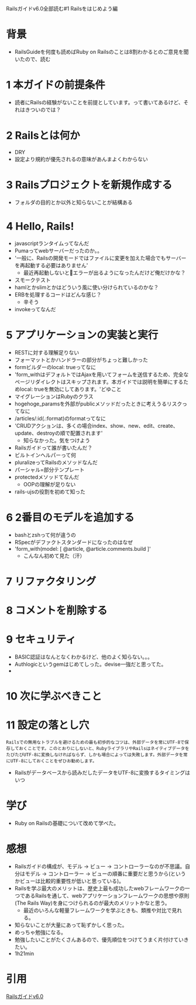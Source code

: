 Railsガイドv6.0全部読む#1 Railsをはじめよう編

# 背景
- RailsGuideを何度も読めばRuby on Railsのことは8割わかるとのご意見を聞いたので、読む

# 1 本ガイドの前提条件
- 読者にRailsの経験がないことを前提としています。って書いてあるけど、それはきついのでは？

# 2 Railsとは何か
- DRY
- 設定より規約が優先されるの意味があんまよくわからない

# 3 Railsプロジェクトを新規作成する
- フォルダの目的とか以外と知らないことが結構ある

# 4 Hello, Rails!
- javascriptランタイムってなんだ
- Pumaってwebサーバーだったのか。。
- '一般に、Railsの開発モードではファイルに変更を加えた場合でもサーバーを再起動する必要はありません'
  - 最近再起動しないとエラーが出るようになったんだけど俺だけかな？
- スモークテスト
- hamlとかslimとかはどういう風に使い分けられているのかな？
- ERBを処理するコードはどんな感じ？
  - 辛そう
- invokeってなんだ

# 5 アプリケーションの実装と実行
- RESTに対する理解足りない
- フォーマットとかハンドラーの部分がちょっと難しかった
- formビルダーのlocal: trueってなに
- 'form_withはデフォルトではAjaxを用いてフォームを送信するため、完全なページリダイレクトはスキップされます。本ガイドでは説明を簡単にするためlocal: trueを無効にしてあります。'どゆこと
- マイグレーションはRubyのクラス
- hogehoge_paramsを外部がpublicメソッドだったときに考えうるリスクってなに
- /articles/:id(.:format)のformatってなに
- 'CRUDアクションは、多くの場合index、show、new、edit、create、update、destroyの順で配置されます'
  - 知らなかった。気をつけよう
- Railsガイドって誰が書いたんだ？
- ビルトインヘルパーって何
- pluralizeってRailsのメソッドなんだ
- パーシャル=部分テンプレート
- protectedメソッドてなんだ
  - OOPの理解が足りない
- rails-ujsの役割を初めて知った

# 6 2番目のモデルを追加する
- bashとzshって何が違うの
- RSpecがデファクトスタンダードになったのはなぜ
- 'form_with(model: [ @article, @article.comments.build ]'
  - こんなん初めて見た（汗）

# 7 リファクタリング

# 8 コメントを削除する

# 9 セキュリティ
- BASIC認証はなんとなくわかるけど、他のよく知らない。。。
- Authlogicというgemはじめてしった。devise一強だと思ってた。
- 

# 10 次に学ぶべきこと

# 11 設定の落とし穴
```
Railsでの無用なトラブルを避けるための最も初歩的なコツは、外部データを常にUTF-8で保存しておくことです。このとおりにしないと、RubyライブラリやRailsはネイティブデータをたびたびUTF-8に変換しなければならず、しかも場合によっては失敗します。外部データを常にUTF-8にしておくことをぜひお勧めします。
```
- Railsがデータベースから読みだしたデータをUTF-8に変換するタイミングはいつ

# 学び
- Ruby on Railsの基礎について改めて学べた。

# 感想
- Railsガイドの構成が、モデル -> ビュー -> コントローラーなのが不思議。自分はモデル -> コントローラー -> ビューの順番に重要だと思うから(というかビューは比較的重要性が低いと思っている)。
- Railsを学ぶ最大のメリットは、歴史上最も成功したwebフレームワークの一つであるRailsを通して、webアプリケーションフレームワークの思想や原則(The Rails Way)を身につけられるのが最大のメリットかなと思う。
  - 最近のいろんな軽量フレームワークを学ぶときも、類推や対比で見れる。
- 知らないことが大量にあって恥ずかしく思った。
- めっちゃ勉強になる。
- 勉強したいことがたくさんあるので、優先順位をつけてうまく片付けていきたい。
- 1h21min

# 引用
[Railsガイドv6.0](https://railsguides.jp/)